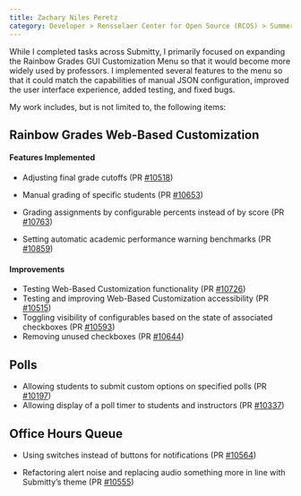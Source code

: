 ```yaml
---
title: Zachary Niles Peretz
category: Developer > Rensselaer Center for Open Source (RCOS) > Summer 2024
---
```


While I completed tasks across Submitty, I primarily focused on expanding the Rainbow Grades GUI Customization Menu so that it would become more widely used by professors. I implemented several features to the menu so that it could match the capabilities of manual JSON configuration, improved the user interface experience, added testing, and fixed bugs.

My work includes, but is not limited to, the following items:

## Rainbow Grades Web-Based Customization
#### Features Implemented
 - Adjusting final grade cutoffs (PR [#10518](https://github.com/Submitty/Submitty/pull/10518))
 - Manual grading of specific students (PR [#10653](https://github.com/Submitty/Submitty/pull/10653))

 - Grading assignments by configurable percents instead of by score (PR [#10763](https://github.com/Submitty/Submitty/pull/10763))

 - Setting automatic academic performance warning benchmarks (PR [#10859](https://github.com/Submitty/Submitty/pull/10859))
#### Improvements
 - Testing Web-Based Customization functionality (PR [#10726](https://github.com/Submitty/Submitty/pull/10726))
 - Testing and improving Web-Based Customization accessibility (PR [#10515](https://github.com/Submitty/Submitty/pull/10515))
 - Toggling visibility of configurables based on the state of associated checkboxes (PR [#10593](https://github.com/Submitty/Submitty/pull/10593))
 - Removing unused checkboxes (PR [#10644](https://github.com/Submitty/Submitty/pull/10644))


## Polls
 - Allowing students to submit custom options on specified polls (PR [#10197](https://github.com/Submitty/Submitty/pull/10197))
 - Allowing display of a poll timer to students and instructors (PR [#10337](https://github.com/Submitty/Submitty/pull/10337))


## Office Hours Queue
 - Using switches instead of buttons for notifications (PR [#10564](https://github.com/Submitty/Submitty/pull/10564))

 - Refactoring alert noise and replacing audio something more in line with Submitty’s theme (PR [#10555](https://github.com/Submitty/Submitty/pull/10555))
